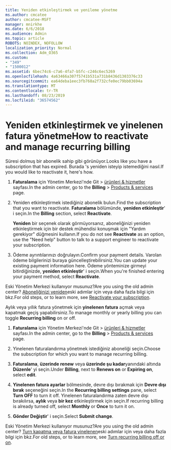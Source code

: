 ```yaml
---
title: Yeniden etkinleştirmek ve yenileme yönetme
ms.author: cmcatee
author: cmcatee-MSFT
manager: mnirkhe
ms.date: 6/6/2018
ms.audience: Admin
ms.topic: article
ROBOTS: NOINDEX, NOFOLLOW
localization_priority: Normal
ms.collection: Adm_O365
ms.custom:
- "349"
- "1500012"
ms.assetid: 6bec74c6-c7a6-4fa7-b5fc-c246c6ec5269
ms.openlocfilehash: 4a63466a307f5741b531a731b8436d1303376c33
ms.sourcegitcommit: ea64deba1eec3fb768a2f732cfe0ec79bb03694a
ms.translationtype: MT
ms.contentlocale: tr-TR
ms.lasthandoff: 08/23/2019
ms.locfileid: "36574562"
---
```

# <a name="how-to-reactivate-and-manage-recurring-billing"></a><span data-ttu-id="0514f-102">Yeniden etkinleştirmek ve yinelenen fatura yönetme</span><span class="sxs-lookup"><span data-stu-id="0514f-102">How to reactivate and manage recurring billing</span></span>

<span data-ttu-id="0514f-103">Süresi dolmuş bir abonelik sahip gibi görünüyor.</span><span class="sxs-lookup"><span data-stu-id="0514f-103">Looks like you have a subscription that has expired.</span></span> <span data-ttu-id="0514f-104">Burada 's yeniden isteyip istemediğini nasıl.</span><span class="sxs-lookup"><span data-stu-id="0514f-104">If you would like to reactivate it, here's how.</span></span>
  
1. <span data-ttu-id="0514f-105">**Faturalama** için Yönetim Merkezi'nde Git \> [ürünleri & hizmetler](https://go.microsoft.com/fwlink/p/?linkid=842054) sayfası.</span><span class="sxs-lookup"><span data-stu-id="0514f-105">In the admin center, go to the **Billing** \> [Products & services](https://go.microsoft.com/fwlink/p/?linkid=842054) page.</span></span>

2. <span data-ttu-id="0514f-106">Yeniden etkinleştirmek istediğiniz abonelik bulun.</span><span class="sxs-lookup"><span data-stu-id="0514f-106">Find the subscription that you want to reactivate.</span></span> <span data-ttu-id="0514f-107">**Faturalama** bölümünde, **yeniden etkinleştir**' i seçin.</span><span class="sxs-lookup"><span data-stu-id="0514f-107">In the **Billing** section, select  **Reactivate**.</span></span>

    <span data-ttu-id="0514f-108">**Yeniden** bir seçenek olarak görmüyorsanız, aboneliğinizi yeniden etkinleştirmek için bir destek mühendisi konuşmak için "Yardım gerekiyor" düğmesini kullanın.</span><span class="sxs-lookup"><span data-stu-id="0514f-108">If you do not see **Reactivate** as an option, use the "Need help" button to talk to a support engineer to reactivate your subscription.</span></span>

3. <span data-ttu-id="0514f-109">Ödeme ayrıntılarınızı doğrulayın.</span><span class="sxs-lookup"><span data-stu-id="0514f-109">Confirm your payment details.</span></span> <span data-ttu-id="0514f-110">Varolan ödeme bilgilerinizi buraya güncelleştirebilirsiniz.</span><span class="sxs-lookup"><span data-stu-id="0514f-110">You can update your existing payment information here.</span></span> <span data-ttu-id="0514f-111">Ödeme yönteminize girmeyi bitirdiğinizde, **yeniden etkinleştir**' i seçin.</span><span class="sxs-lookup"><span data-stu-id="0514f-111">When you're finished entering your payment method, select **Reactivate**.</span></span>

<span data-ttu-id="0514f-112">Eski Yönetim Merkezi kullanıyor musunuz?</span><span class="sxs-lookup"><span data-stu-id="0514f-112">Are you using the old admin center?</span></span> <span data-ttu-id="0514f-113">[Aboneliğinizi yeniden](https://docs.microsoft.com/en-us/office365/admin/subscriptions-and-billing/reactivate-your-subscription)eski adımlar için veya daha fazla bilgi için bkz.</span><span class="sxs-lookup"><span data-stu-id="0514f-113">For old steps, or to learn more, see [Reactivate your subscription](https://docs.microsoft.com/en-us/office365/admin/subscriptions-and-billing/reactivate-your-subscription).</span></span> 

<span data-ttu-id="0514f-114">Aylık veya yıllık fatura yönetmek için **yinelenen fatura** açmak veya kapatmak geçiş yapabilirsiniz.</span><span class="sxs-lookup"><span data-stu-id="0514f-114">To manage monthly or yearly billing you can toggle **Recurring billing** on or off.</span></span>
  
1. <span data-ttu-id="0514f-115">**Faturalama** için Yönetim Merkezi'nde Git \> [ürünleri & hizmetler](https://go.microsoft.com/fwlink/p/?linkid=842054) sayfası.</span><span class="sxs-lookup"><span data-stu-id="0514f-115">In the admin center, go to the **Billing** \> [Products & services](https://go.microsoft.com/fwlink/p/?linkid=842054) page.</span></span>

2. <span data-ttu-id="0514f-116">Yinelenen faturalandırma yönetmek istediğiniz aboneliği seçin.</span><span class="sxs-lookup"><span data-stu-id="0514f-116">Choose the subscription for which you want to manage recurring billing.</span></span>

3. <span data-ttu-id="0514f-117">**Faturalama**, **üzerinde renew** veya **üzerinde şu kadar**yanındaki altında **Düzenle**' yi seçin.</span><span class="sxs-lookup"><span data-stu-id="0514f-117">Under **Billing**, next to **Renews on** or **Expiring on**, select **edit**.</span></span>

4. <span data-ttu-id="0514f-118">**Yinelenen fatura ayarlar** bölmesinde, devre dışı bırakmak için **Devre dışı bırak** seçeneğini seçin.</span><span class="sxs-lookup"><span data-stu-id="0514f-118">In the **Recurring billing settings** pane, select **Turn OFF** to turn it off.</span></span> <span data-ttu-id="0514f-119">Yinelenen faturalandırma zaten devre dışı bırakılırsa, **aylık** veya **bir kez** etkinleştirmek için seçin.</span><span class="sxs-lookup"><span data-stu-id="0514f-119">If recurring billing is already turned off, select **Monthly** or **Once** to turn it on.</span></span>

5. <span data-ttu-id="0514f-120">**Gönder Değiştir**' i seçin.</span><span class="sxs-lookup"><span data-stu-id="0514f-120">Select **Submit change**.</span></span>

<span data-ttu-id="0514f-121">Eski Yönetim Merkezi kullanıyor musunuz?</span><span class="sxs-lookup"><span data-stu-id="0514f-121">Are you using the old admin center?</span></span> <span data-ttu-id="0514f-122">[Turn kapatma veya fatura yinelenen](https://docs.microsoft.com/office365/admin/subscriptions-and-billing/renew-your-subscription#turn-recurring-billing-off-or-on)eski adımlar için veya daha fazla bilgi için bkz.</span><span class="sxs-lookup"><span data-stu-id="0514f-122">For old steps, or to learn more, see [Turn recurring billing off or on](https://docs.microsoft.com/office365/admin/subscriptions-and-billing/renew-your-subscription#turn-recurring-billing-off-or-on).</span></span>
